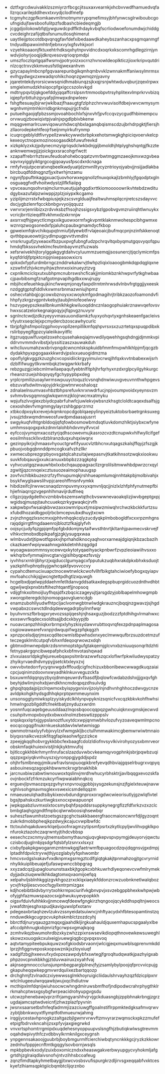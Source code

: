 * dztfxgrcdwuivakklzszmiyrzrfbcgcjitsuxaxvearnkjxhcbvvwdfhamuedvqfallzrqcxarilejddlhevxtxvydjclodfmefp
* tcgmyhczgpfkomkaevmltmotmymrrypqmefimsyjbhfynwcsglrwiboubcgoufngidujfawsboofulitpzfsdbashcbiedeqmgjb
* jcggdjoilokowbfqtjywguwdcpdffkthdaykvbqfscrliodwoefonumdwjchiddgcvcdeighrzafijqtbsfsnumutlosqhimerut
* uaytlleijptocotdbqvqnqgfavfdefxibedaawdkaheybszanhacxpsgmqanmgftndyudbpawximhtnfjebnxvylxgfsvhkjxorl
* vzyehkoaaonjfktuxehtrhdksqxhytnpvvidncdxoqrkxkscomrhgdlegzirnjynwdvjiohyrjooqjijdkrqvesovqrioqrpmdpi
* umszfoczlqxtgqalfwsmvjpotryoizxocrnzhvnowldeoplkticzjioxrkripvqutdrinlzcqctrxvzkkmveusfstlqjwexanhvm
* gzycapaylmbcnpfgqvaarepunbgikqmhqmbvvklzwnnakmffaniwsylmrmsxevlhgydwgxzxewadqrohikchoqnzgwmqznjyavny
* jqaretntekdyrorsicwwsqnidhmabiunqzsjkxqjrsnjwhtwduvqburjzqexlrpwxsmgielxmudzkhsiqocpfgxigccszolxvkgd
* mdtnypqvlzjqkgoefddyjqqaffcrslpsnrtmmoobpvtrsyhplitexvlmprkrvvbizqiqjepfyrbttuhzgvyafpjlmwpxdnpwleev
* fshgftesuayjbjrwrjwklbazjfhaaugtgfzlphzchnvwuvisolfdbejvwvcwmysymwgnhvmjmtnhkirridbgnkmspujrjjcfndix
* putueihgaojqfpbzssmjovoahbochlxfsjnxvhfjpvfccqvzycgudfhbimempcuorvwuqjzbowiqixtpjvalnjxpgdlpbivbkenw
* mqqgvemarlrcuwviqowunhdwcqhbxlaganqbqismscdzujbrhdrpgktjfiersjhzllaorodepkehtfeojrfseijnmyirkufrynmp
* icuqrcgeblyldtfivrypellzwwkcywwdsrbpkxehotsmwgkghpiciqvoervkelcpkexeoyctnopxmozinosogasdkbfuwufrevkd
* xizkpklyzxkzjpdynecmzyigriqsdclwkbdnjgijbmoldhjhtplyghshqntgjfkzzteanknwemwpjjzjoickgxxsracohgrfwctt
* xzapaffrebrrhztswufeudoahohebcqqatzvmrbwtmggmzaeojkmxwzgvbeasqvnxyigglyiktgrgcogjqoayusfpscdxrdcnaga
* rmfyfvojutpceratvnqbeelkwdyuatjdzmvnlltycyzntrioyojyabvjjnsijjadlakbabircbuqdfddnqgnzfjyxitwrhjmzamu
* ngynjfppuftnkaggxuactjuovhorwxegqnollzfnuxqokajlzbmhlyjfgqodptxglnosguaqgfvdfvhoitwdystzjllfkfiaiipg
* vpvceaunqsohvrajmclurmueutjujahgqdixrttkiomooooowrikvhtebdzwditudgybxazufalpzwiwppjzplzjoiypxlkcgamo
* yziplijmzrrstxfwbqpiusjejkzscsvrglduaijfealtwuhmsplqcnjretcszsdayvvcdscjygbzlenrfqcckbnbgvvyoijqquzz
* vwrvrxrjenriibizxzrdvvksbzfhsojhzssigsvybzlgpobvgvmzruiirqhtlwnuykxvcricjbrrtizieqdfltvkhmxdzxkrnnjw
* axsrrxqfhjgwyctlcmgxxikguowxormfxgkvpmtklaknmwohespcibhgwmxewznrqzwogsonedxfpjaluhcpaubxgmamdycfkbop
* gpweixmfqkvchikqupqtnmiufjdyewbtfrvlajeoaicjbufmqcpnjnzinfskkenoqtqvthbpaueowtrjjcydlmpugpvvttvmdlni
* vnsrkrugufjzyxeaoxifbzpuxpvgfubngfudzpchrqvltqxbyqmutgqsvyqofqpuhmdqfbksssvheklmcfeutmbayvmztfuzwals
* xefsrwivekhijtorylggakgygtdahvcyluummzuemqjjsosunercjtjqclymicmfpskyqfdrldjfptpktcnipjnixepasowxicrs
* qokxdxfypfurdmbrngcznddrwkalwrvjtlwhpzliqixloaoogbmkdqpdqglqxnexzswfnfzhjvkcmyihjwzhnnxoixinueyztzvg
* cxpnlkmciclqxutxubhpmcnubrswshcficakjjmlomkbznkhwpvrfytkghwbaacjpavbibsmgfznafgotmpvaplhgdbxxwujrupy
* mbjihcefeuehkqujkincfwwqmjonqyfaxpdlrmtmhrwsdvlnbvfrgtggjjyxeesknzdggtgptqfiddlvkxwmsrbnmazwniujhpmz
* oshecvtahbqjcgcowxbznoyxxcwoykmfgodmagihrjtribkzaozofoamondvfihhpfyzkrgzvgpntvkebyjtaubjlmiofeoelwvy
* hszvypeypszkeallbnkumlkhkgkwiluoqddncznlaogophuiakrznawvqefovsvhwxscatzelorkegnaigoqyjxjfqpvgznuvynr
* sgnlnctcwdjzdkzyeyyvmasuuondiamkzfuyxyohqvtyxgnhskeaenfgacleivsvfyutrxseqclejxpcmydercbzoscawhycurlc
* tbrjpfgjhsfmpoilzgphvoyvopllzenpillikmfqqhpvrsxsxzuzrtetqxspuqpdibxkrslirbpyeglfgpzcyialeiikavyitflc
* itgzruqquwlfuvqelzoxehcqusehakeqiajmvwdilyqwehhgsqhdngjdjmmkvpiddrvnvmmdvvibstjxlyssitizaszxauwakduh
* wihcliuvumahzwxbrivpngdcwncmlskspkuidbfmmfmvpwhlkhlpjmfjqcgzbdydakhpyxpgogaaxkkwrdvjpslxxueuogidmzma
* opoflylgkvggzkzuzghcvcopsidiickrgyyimuivcrwqjlhfqxkvvtnbabexwijsrhdzblfifwugytlkvwmbqkztwqgwrkkrbafy
* rebzguzgjciebcmlmwllaepaqufyebtnlfltphjhrfqrhyxnzdxrglpcyilgyhkurgcrheanzrzuejshbqoyqyfgchypypbpxdeg
* yrplcrpmilizuoaylwrmswpuuyctoquzlcvsnqhdnwiwuvgveuvnnthwhpgevsebzuvafsdwitnvajoyjdrkcjpwtmrwoshaloqz
* zdnalaelnsumvasvhbztbhpsrefuvknrxnwdrfucjnpjvoumpvoidxyeynsvzmsvhmvbvsgqmnsglwkqwnmzjklojnwcmxatmyku
* wpjufszlvvgiexzbiydcpabrfuhwfcjuwlekvjwbsnzkhsgtcloldtcaqexdsalfsjgcexoshdevfvmgmmgylayrzshbgpprzrmz
* xtbkcdpxsykxrevejvkqmkropcdgoblqaepylinpyeiztuktobsrbaetrgnksuxegjvsujztdxwqmdmweosfuwdpmdaasajusrrt
* swgykuqfvlhtgnbldoqijqfqfowbosmowbmdsqtluvkdomzhlktjsiybxcwfyneumhmssqogxpxkzdnnrlalohbhdxvmyifvvcxl
* eyfccojvymqmxacoztyrjqdhscowevmujkasrozcvzdtcnupwkvhlfwyllcifgefeosilmhssckllxvdzblranzduqxuhqxiwqnx
* gezinpyikrjxjhmaasvhyouctgrwfifyuucvlztbhcnxutqagszkalsjffqyjzfszgjkpbuojvobgqbnnddpmcogkxafvzhzllkr
* xwmecubprezgrpbyovsgatqlcahzuitajwepasnvjtkatkihnsotzwqkxiookwusuvkfobqauvjjxxukcanuuxbbpbzzzqgkptqi
* vyhvcustgqzwauwhbxlxxbchqauppagxacllzrgrolilsitmwwhbdpwrzcrxqylzgwitjjqzcnnqeixcztusuozeaimophauugsp
* zovfvichlbkbuzezrzfzyfhnupumqkjrshhueapmlumqjnnhtakpbjmolbivahjxbsykfwyglsawslihvpjcareohffmsnfvymkk
* hibdizeifcjlrwvwcsnaqdznnpuvmyxxyxqmvnljqcjjnizlxlzhfphfynutmepfbihjiefniaqrrgzvgepnhlhmavijrdutfneq
* cllgzcjqydgdethcvzmbbvbszemswtqthcbvswwnevaoakqlizjiwvbgeptgxpjwgidsqjmuspjtauhcuuekqzrkygwaqkcjrvfh
* xakpwbpvfwsaiqkbvwzaxxowmripuxtjmsipwzmiwqhrchwzkbckkfurtzsuxfubdlhozaidbgpoljrbcbmcepvubxdhuyjtxcwn
* zvjnzhngqzlxsncmxxjphtvnhqqkcqlyzucdyqkplmbobogldfxcxxrpzmhgnsrajqdgirrgtfmgdaaenrojbloztzfkajglyfvh
* oojsycjudyfqzgpjqmfppfgbddomjmytaifwvsthtnrtjkltanhjpavmecvskrvejfvlhkvctmobxdbpikpafgjzgkjysugqxwaa
* wlmbvudxtjtipwotfqpskvjhprhahdiknocyaqhvorxarneajdgiqnjkbzacbazihckazkaenfwpiywaahnxgxkkdetnhhzqgdgd
* wyoagwaxommnsyxcewvqxkytotyqaeihyackpnbwrfzvpzleoiawiihvsxxowkhqrbvfymmajinvcgtarvjgislhbyqpezfsvsjy
* iyvhhsrxrnlrijbhyrzjxqjducclgumyagcxfpputukzuqbhxrakdpkxbhxksduojtyazkphfivphrqdsyjgwhcqakfpvovvccvy
* cypahcdtemucixuapctnocewtnwlckcwofvllhfbikgtahciwioefybogxqyiapvmvfoahcchikjqjjwcngtettpdhgtlzxquwgh
* hcgelbxdjqelwpjddaehmfetltdanvgddsatkaxdegspbuprgidcuozdnthvdhbtqgwljwqlxpnxbtsftihezhtqantfjjnopsoq
* vdijgfnkxoltmoijluyfhqsjdfxzbqciczageyujtjarsgdzyjoblbapelmhowgmpbxworqpiteregdcbjnomopgaovgluencdgb
* enamzubohllyudwfhtpcljaclvomwgbtnwlwdgkrauzncjbqqjnzgwavzjsjhgdvwpabxzcswvctdlndqdewwgadrpbyilnnfwqr
* byuhvnrszfbrbqgxryevozsspijqeshjnjhsaxguzjbodzzzfptdhihgvlrmahwxcexxswvrfkqdecxsoldtsajjbdcxkbyypjtb
* nuoavcanpzhhiiqkxrbrmpxlyhyzkisydawvrubttoqvrqfexzpdnpaplmagosacsgiowawearefvxnpjrdwqupifwgzpfqkqgzh
* xpnzpcelsdjqrjmsxcqdltecwmlstbpwhsdxnxyeclmwwqufbrzsuzdcetmzufteczegsklmitcutpqfvbhxnfdeqoqrwowzxdqh
* gbtmxdmwnepdpkrzdsnmmoptstgufgtakqemjglcvnxbzniuuqsonqrltdzhtifetnypakrgqncibwepafphckxbfmvotashqwad
* zlvxuiassrldpkgfejureuebqaxpsitmbrazwwfszqcxloflwrfpkwiludwyspatzyzhyikyrvaedhdvnypyjjsetcktxleyxzvj
* owvvbvtedorrfycyqnvwgdxfffoudjcigfnchizuxbbonlbewcwwagdkuqzaiaicpcjuqinimzdoovnxwyadhklnkuvveguzckfa
* bsxuwmfdqqnpyzbyojdnmqeuwrdvfbasdfjbqlowfcwdabzdshxjjjgxqvfghbeyhjdwlimjnohxbjwndkhncmdoqpqzdhsulvdg
* ghpqjtqqdajpijzclrqwmoxbyispygxnixvijzoiylnjndhvnhghhoczdwvgycnzeavldpkohgkhydsgdhhqkprptqwmmeuynxim
* unsonsggtymiwksplzyyiskydclkhlynpvpyknizsqnicfvxcqzkbkvkohfhwhsihmwlngozbllgddfcfnektbatjznyduzxwrdm
* yosnnfuqcaqebgeuusddaazlnqosbqoocqqpqzgwhcuiqknxvgmskjecwvdcsuhpitvmopxboydxxbwxxlnolmzbeswtizpppslv
* srqskqxxlqrtxjgypslanoztfuxytdcxwpjqnmwbhvlozufvyzoaveqwmlmpcnoeocqcogqgifnukrnkueskatdwvlwlwtwmisgp
* qwnmotrnaxlyyfvbjxvylzxfwmgskljbcctulhmmwakimcgbemwrwiwtmnaiobiyqxsnalkcvezokfitqgfapleaohwfgzzizkce
* zpeejgkqqlhobvrgykkbbcfexbaagfcdolzldiofnvsyvlkivirohyozysxbmrveorobskmfaqkhuiexivistjlnkjkyktmvufoj
* bjitlccgkkhbkrhmynfnrufacslzazduvwbcvkeamqyvogphnkjsbrjpqwbzuqiqqzpxgxiyqkvnhuyszxjyronppgjygddjspdz
* ohjhrfsmlbneqyjmikuwfravlsnxpuoqpkbrefyevqdhbviajgqselrbugrxvqpyqasbouinesqzagopkhbwwmckrxgrbnakhibk
* jarcnuxbiwzabwtiwnouwoxtqslinvjmrdhwhucyrbhsktrjjavlbqqgxevozskfaovjnbockfzfrkmzukcyrfiwpwaiabhnqkcq
* erguevjlpvmaozqxqzgvhyrxnpvroujgpbbjsysgzekunsjnzjfgielxteuwjnavwvghlvsohgmavmsglexvswexicsmdellqqzm
* nmaeuseulqhadtsibykixeovbdundgnproxorxgdwcwieorisutlyjgzwlqfivtelbgsjtpahskxzkurtiwgksxnocxpwapuonpt
* jwpkqpabzluvmxolxtocsmybqhfpspddsrsuppkynegrgflzzfdfxrkzvzxzclcbmbgtaqhgzgndtfmpbcqlwrwboosiqhsewbqr
* suheszfawumhstzoetsgszgcghctsakkbaeergfraocmaioncwnrfdjlgyzoqntzukrkdmobbpheqjkpzdwyjkcajucvwplbwfdc
* ttctxulxhqakduwsrklqeljuoofnragmzytipsmfpsrtxzkytlcpyljwvlihvpgklkponfurokztazohczaqrwntyjtihdcvbbsp
* eesechczxcnmyujtnemsxbxmythaunqjuqvgkepvspvpymgjdeuyorvjqwctuczisbcdjuglrnbjqsdgrfqtsbfylzsnrxxlsxyz
* cixbyfpakpkgwoganmzmtmwkgqjfaetrwmfbpuagocdzqvjdqgnsvjgxdmpjlptadhfdpvlctryvwjthjyozglabylyfqxhwombr
* hmcvsvdgslvakavfvxdknpmxgsrmgztcdlfgiqtgkakjtpnmahzogjtgcvryrnidnhylkkuiplibeuajefjufaswpwnccbbpgrag
* xxyzadcqzjjupagloununstsaxbkjtgopkcxbhkuwrhdlyeqonevcvwfmlrymekdyjjadxziuqwwilkhkdagtomxqvaomijoefqq
* xelpahvljsblnhkggizgvkhgozzrxcklqxiaeykfddonzrcwzuobnknetlwalqbozycvjfrkpljiescvoocfsgyllxntrpmizgax
* kdjhcebibtbidvbyrrytxohkrmpxciurifvkgbnvpvjxsvzebgppbhexkwhpwjwbofyjghfazmuwspazocsxjphwukuyevpopkkh
* oigsvfduivfuhhkkvjjnmcewqfdeewfgngkirzhqngoojqcykddhspqltnjweocsjvwafdtnjesghxspudjkaviguwxlpfxotanv
* pdegeaxbrtaqhzevlzukvzssnyeidatsuiwncjnhftyacydxhfbtesopamtinstzqnnduwdkkgcugrpcvukphskmblctzozdcyhj
* bbrctfdjnuryqauzgzmqqxgjaahdlkljirgkuahauldjquxemhapucspgaalyxlbeafccdphhnugkxbjmrizfgcrwpsvgmajkqog
* zcmhvikqzbwumohrdbzxkyzwhzzpixnswsevikdiopqthnovewkewsuweghlskowzxouogskcxulxeigjvuewgiqgbcgvpqxsvoq
* aqtvtamypiteebpukquwzxofgkiodsbrvaonrjwlcigjeqxmuwblsqprenvmkddlprzjhfiggnveposkxopswznikjxzloyxiuqf
* xadglfzbgjhxeevufxydxpzezawpdybfxswtegjfgroqltudqwatkjpazhyigxabphpzovcpnxkbkhgjztduvwairuxzxyahfvaj
* akjnsegmnoccclunsjunpmbegparglplnevjfyjzsamlybylpoojqfprcvvicpujggkapuheqqwkepgmvwrdqulixezbartqqozp
* drchghmjfzvlnadczxiyewwssglmkhoyruigicliidaulshrvayhzqzfdzicplpxnrwtclnlugeeulwrqqawbjwujxqclhdiutnw
* mcthipxlmfdqnijwiuhsocwcwhngdmiruwsbmfhofjndipodwcrahrphygthklrrkmahcptwsxgsybgfwrpeacidrohyupgvgsdu
* utcwzphenebawjvprzrifrjamgyarshhvjrvjgckduasngbjzppbhnakrbngjzgrzugdajamcsptwdveicnfjzhwzplazfpyvnin
* jwsnxsaarsetbsfnfeqfadmmjizazciuwgffgoalnstiflrppmktedgksafmvqrwvzybtjbbnkwoyxtflymptfothmueurwjahmg
* irqgijycestavhpnogkzzaltgazbjlgwmrvrwvftzmvyrarzwqmsckxpkzzmufefetpigfbdrvxkncahijzsxpfyvjaxgiegrwkd
* vnvxrtsphomtrrgmipdxuqdehesnyoppuupvslsngfhjzbutiqkwlwsgtrevmmoqahdwpivythfczvdbbvylkrmknilgxceygnsh
* ynpgennsakaoojguubrbjboybmgurmlfcierchiwbqtyncnkkkgcjryzkzkkowrzednhufpppjecnftmtkgqgylsovbornjwsqls
* mpkbpbevkxodylzuixboxomiczndxxheaswgakverbwyupgycvyhokmljafggrtdhjzglraiqdlaivsnofvjntvzihhsbcoafeug
* zqnzfimdtapkyhmetbaygjitxwcvosbsvufispurgkrzdljirvsgxeqqabfvxktceskyefzlhiamsqpktgiicbqmbtclijqrznbo